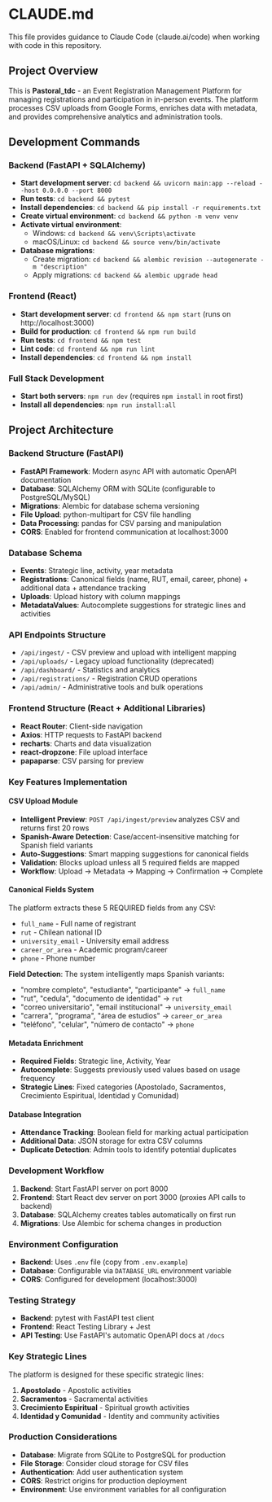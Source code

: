 # CLAUDE.md

This file provides guidance to Claude Code (claude.ai/code) when working with code in this repository.

## Project Overview

This is **Pastoral_tdc** - an Event Registration Management Platform for managing registrations and participation in in-person events. The platform processes CSV uploads from Google Forms, enriches data with metadata, and provides comprehensive analytics and administration tools.

## Development Commands

### Backend (FastAPI + SQLAlchemy)
- **Start development server**: `cd backend && uvicorn main:app --reload --host 0.0.0.0 --port 8000`
- **Run tests**: `cd backend && pytest`
- **Install dependencies**: `cd backend && pip install -r requirements.txt`
- **Create virtual environment**: `cd backend && python -m venv venv`
- **Activate virtual environment**:
  - Windows: `cd backend && venv\Scripts\activate`
  - macOS/Linux: `cd backend && source venv/bin/activate`
- **Database migrations**:
  - Create migration: `cd backend && alembic revision --autogenerate -m "description"`
  - Apply migrations: `cd backend && alembic upgrade head`

### Frontend (React)
- **Start development server**: `cd frontend && npm start` (runs on http://localhost:3000)
- **Build for production**: `cd frontend && npm run build`
- **Run tests**: `cd frontend && npm test`
- **Lint code**: `cd frontend && npm run lint`
- **Install dependencies**: `cd frontend && npm install`

### Full Stack Development
- **Start both servers**: `npm run dev` (requires `npm install` in root first)
- **Install all dependencies**: `npm run install:all`

## Project Architecture

### Backend Structure (FastAPI)
- **FastAPI Framework**: Modern async API with automatic OpenAPI documentation
- **Database**: SQLAlchemy ORM with SQLite (configurable to PostgreSQL/MySQL)
- **Migrations**: Alembic for database schema versioning
- **File Upload**: python-multipart for CSV file handling
- **Data Processing**: pandas for CSV parsing and manipulation
- **CORS**: Enabled for frontend communication at localhost:3000

### Database Schema
- **Events**: Strategic line, activity, year metadata
- **Registrations**: Canonical fields (name, RUT, email, career, phone) + additional data + attendance tracking
- **Uploads**: Upload history with column mappings
- **MetadataValues**: Autocomplete suggestions for strategic lines and activities

### API Endpoints Structure
- `/api/ingest/` - CSV preview and upload with intelligent mapping
- `/api/uploads/` - Legacy upload functionality (deprecated)
- `/api/dashboard/` - Statistics and analytics
- `/api/registrations/` - Registration CRUD operations
- `/api/admin/` - Administrative tools and bulk operations

### Frontend Structure (React + Additional Libraries)
- **React Router**: Client-side navigation
- **Axios**: HTTP requests to FastAPI backend
- **recharts**: Charts and data visualization
- **react-dropzone**: File upload interface
- **papaparse**: CSV parsing for preview

### Key Features Implementation

#### CSV Upload Module
- **Intelligent Preview**: `POST /api/ingest/preview` analyzes CSV and returns first 20 rows
- **Spanish-Aware Detection**: Case/accent-insensitive matching for Spanish field variants
- **Auto-Suggestions**: Smart mapping suggestions for canonical fields
- **Validation**: Blocks upload unless all 5 required fields are mapped
- **Workflow**: Upload → Metadata → Mapping → Confirmation → Complete

#### Canonical Fields System
The platform extracts these 5 REQUIRED fields from any CSV:
- `full_name` - Full name of registrant
- `rut` - Chilean national ID
- `university_email` - University email address
- `career_or_area` - Academic program/career
- `phone` - Phone number

**Field Detection**: The system intelligently maps Spanish variants:
- "nombre completo", "estudiante", "participante" → `full_name`
- "rut", "cedula", "documento de identidad" → `rut`
- "correo universitario", "email institucional" → `university_email`
- "carrera", "programa", "área de estudios" → `career_or_area`
- "teléfono", "celular", "número de contacto" → `phone`

#### Metadata Enrichment
- **Required Fields**: Strategic line, Activity, Year
- **Autocomplete**: Suggests previously used values based on usage frequency
- **Strategic Lines**: Fixed categories (Apostolado, Sacramentos, Crecimiento Espiritual, Identidad y Comunidad)

#### Database Integration
- **Attendance Tracking**: Boolean field for marking actual participation
- **Additional Data**: JSON storage for extra CSV columns
- **Duplicate Detection**: Admin tools to identify potential duplicates

### Development Workflow
1. **Backend**: Start FastAPI server on port 8000
2. **Frontend**: Start React dev server on port 3000 (proxies API calls to backend)
3. **Database**: SQLAlchemy creates tables automatically on first run
4. **Migrations**: Use Alembic for schema changes in production

### Environment Configuration
- **Backend**: Uses `.env` file (copy from `.env.example`)
- **Database**: Configurable via `DATABASE_URL` environment variable
- **CORS**: Configured for development (localhost:3000)

### Testing Strategy
- **Backend**: pytest with FastAPI test client
- **Frontend**: React Testing Library + Jest
- **API Testing**: Use FastAPI's automatic OpenAPI docs at `/docs`

### Key Strategic Lines
The platform is designed for these specific strategic lines:
1. **Apostolado** - Apostolic activities
2. **Sacramentos** - Sacramental activities
3. **Crecimiento Espiritual** - Spiritual growth activities
4. **Identidad y Comunidad** - Identity and community activities

### Production Considerations
- **Database**: Migrate from SQLite to PostgreSQL for production
- **File Storage**: Consider cloud storage for CSV files
- **Authentication**: Add user authentication system
- **CORS**: Restrict origins for production deployment
- **Environment**: Use environment variables for all configuration